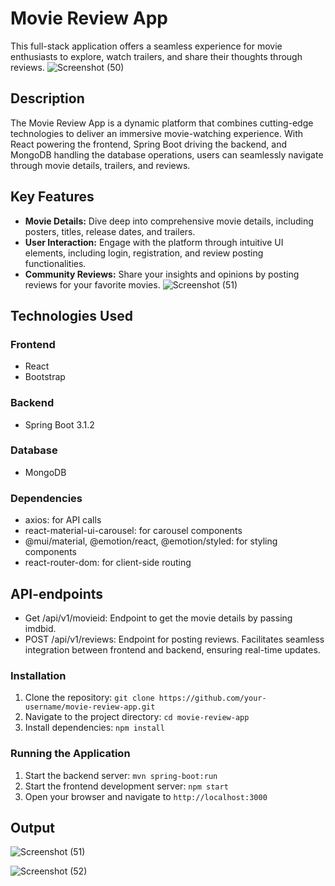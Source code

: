 # Movie Review App

This full-stack application offers a seamless experience for movie enthusiasts to explore, watch trailers, and share their thoughts through reviews.
![Screenshot (50)](https://github.com/Vivekananda986/Movie-Review-App/assets/163902106/9431c8f3-475f-4086-b0e2-4b86d9cf9439)



## Description

The Movie Review App is a dynamic platform that combines cutting-edge technologies to deliver an immersive movie-watching experience. With React powering the frontend, Spring Boot driving the backend, and MongoDB handling the database operations, users can seamlessly navigate through movie details, trailers, and reviews.

## Key Features

- **Movie Details:** Dive deep into comprehensive movie details, including posters, titles, release dates, and trailers.
- **User Interaction:** Engage with the platform through intuitive UI elements, including login, registration, and review posting functionalities.
- **Community Reviews:** Share your insights and opinions by posting reviews for your favorite movies.
![Screenshot (51)](https://github.com/Vivekananda986/Movie-Review-App/assets/163902106/c5312756-3d4e-4977-b513-692487ae5037)

## Technologies Used

### Frontend
- React
- Bootstrap
### Backend
- Spring Boot 3.1.2

### Database
- MongoDB

### Dependencies

- axios: for API calls
- react-material-ui-carousel: for carousel components
- @mui/material, @emotion/react, @emotion/styled: for styling components
- react-router-dom: for client-side routing

## API-endpoints 
- Get /api/v1/movieid: Endpoint to get the movie details by passing imdbid.
- POST /api/v1/reviews: Endpoint for posting reviews. Facilitates seamless integration between frontend and backend, ensuring real-time updates.

### Installation

1. Clone the repository: `git clone https://github.com/your-username/movie-review-app.git`
2. Navigate to the project directory: `cd movie-review-app`
3. Install dependencies: `npm install`

### Running the Application

1. Start the backend server: `mvn spring-boot:run`
2. Start the frontend development server: `npm start`
3. Open your browser and navigate to `http://localhost:3000`
## Output

![Screenshot (51)](https://github.com/Vivekananda986/Movie-Review-App/assets/163902106/ace0fecb-65a2-45ee-ab90-8f7423a24796)

![Screenshot (52)](https://github.com/Vivekananda986/Movie-Review-App/assets/163902106/f419e04b-5ce5-4f36-9d5c-0b4eb3b2a8bd)


